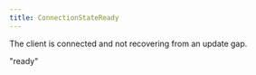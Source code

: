 ```yaml
---
title: ConnectionStateReady
---
```


The client is connected and not recovering from an update gap.

<div class="font-mono whitespace-pre"><span>&quot;ready&quot;</span></div>

